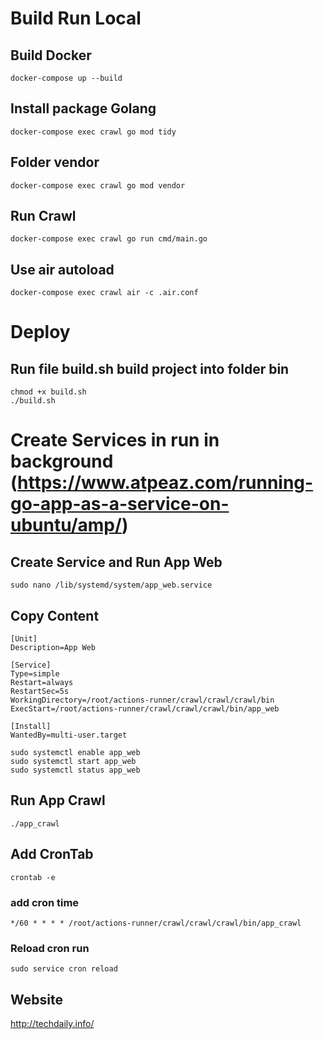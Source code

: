 # Build Run Local
## Build Docker
```
docker-compose up --build
```

## Install package Golang
```
docker-compose exec crawl go mod tidy
```

## Folder vendor
```
docker-compose exec crawl go mod vendor
```

## Run Crawl
```
docker-compose exec crawl go run cmd/main.go
```
## Use air autoload 
```
docker-compose exec crawl air -c .air.conf
```

# Deploy
## Run file build.sh build project into folder bin
```
chmod +x build.sh
./build.sh
```

# Create Services in run in background (https://www.atpeaz.com/running-go-app-as-a-service-on-ubuntu/amp/)
## Create Service and Run App Web
```
sudo nano /lib/systemd/system/app_web.service
```
## Copy Content
```
[Unit]
Description=App Web

[Service]
Type=simple
Restart=always
RestartSec=5s
WorkingDirectory=/root/actions-runner/crawl/crawl/crawl/bin
ExecStart=/root/actions-runner/crawl/crawl/crawl/bin/app_web

[Install]
WantedBy=multi-user.target
```
```
sudo systemctl enable app_web
sudo systemctl start app_web
sudo systemctl status app_web
```

## Run App Crawl
```
./app_crawl
```

## Add CronTab
```
crontab -e
```
### add cron time
```
*/60 * * * * /root/actions-runner/crawl/crawl/crawl/bin/app_crawl
```
### Reload cron run
```
sudo service cron reload
```

## Website 
http://techdaily.info/